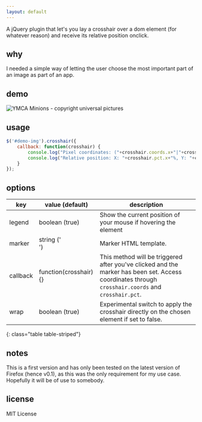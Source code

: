 ```yaml
---
layout: default
---
```

A jQuery plugin that let's you lay a crosshair over a dom element (for whatever reason) and receive its relative position onclick.

## why
I needed a simple way of letting the user choose the most important part of an image as part of an app.

## demo
<div id="demo-wrapper">
  <img id="demo-img" src="http://eschmar.github.io/crosshair.js/images/minions-ymca.jpg" alt="YMCA Minions - copyright universal pictures">
</div>

## usage
~~~ javascript
$('#demo-img').crosshair({
    callback: function(crosshair) {
        console.log("Pixel coordinates: ("+crosshair.coords.x+"|"+crosshair.coords.y+")");
        console.log("Relative position: X: "+crosshair.pct.x+"%, Y: "+crosshair.pct.y+"%");
    }
});
~~~

## options
|key|value (default)|description|
|---|---|---|
|legend|boolean (true)|Show the current position of your mouse if hovering the element|
|marker|string ('<div class="crosshair-marker"></div>')|Marker HTML template.|
|callback|function(crosshair){}|This method will be triggered after you've clicked and the marker has been set. Access coordinates through `crosshair.coords` and  `crosshair.pct`.|
|wrap|boolean (true)|Experimental switch to apply the crosshair directly on the chosen element if set to false.|
{: class="table table-striped"}

## notes
This is a first version and has only been tested on the latest version of Firefox (hence v0.1), as this was the only requirement for my use case. Hopefully it will be of use to somebody.

## license
MIT License
